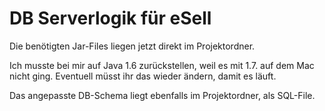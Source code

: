 DB Serverlogik für eSell
========================
Die benötigten Jar-Files liegen jetzt direkt im Projektordner.

Ich musste bei mir auf Java 1.6 zurückstellen, weil es mit 1.7. auf dem Mac nicht ging.
Eventuell müsst ihr das wieder ändern, damit es läuft.

Das angepasste DB-Schema liegt ebenfalls im Projektordner, als SQL-File.